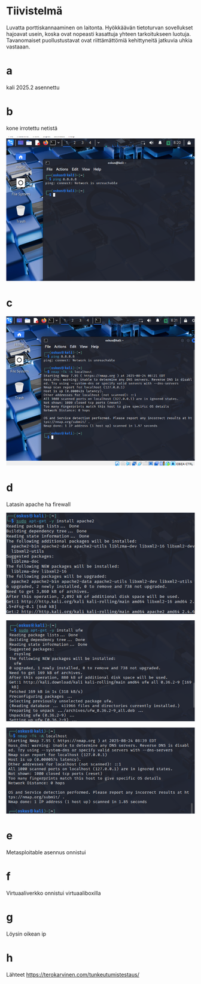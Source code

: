 # Tiivistelmä
Luvatta porttiskannaaminen on laitonta.
Hyökkäävän tietoturvan sovellukset hajoavat usein, koska ovat nopeasti kasattuja yhteen tarkoitukseen luotuja.
Tavanomaiset puollustustavat ovat riittämättömiä kehittyneitä jatkuvia uhkia vastaaan.
# a
kali 2025.2 asennettu
# b
kone irrotettu netistä

![Alt text](https://github.com/OskariSalovaara/Tunkeutumistestaus-OskariSalovaara/blob/main/images/h1b.png)
# c
![Alt text](https://github.com/OskariSalovaara/Tunkeutumistestaus-OskariSalovaara/blob/main/images/h1c.png)
# d
Latasin apache ha firewall

![Alt text](https://github.com/OskariSalovaara/Tunkeutumistestaus-OskariSalovaara/blob/main/images/h1d.png)

![Alt text](https://github.com/OskariSalovaara/Tunkeutumistestaus-OskariSalovaara/blob/main/images/h1dd.png)

![Alt text](https://github.com/OskariSalovaara/Tunkeutumistestaus-OskariSalovaara/blob/main/images/h1ddd.png)
# e
Metasploitable asennus onnistui
# f
Virtuaaliverkko onnistui virtuaaliboxilla
# g
Löysin oikean ip
# h
Lähteet
https://terokarvinen.com/tunkeutumistestaus/
